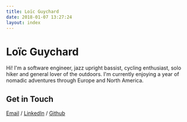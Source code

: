 ```yaml
---
title: Loïc Guychard
date: 2018-01-07 13:27:24
layout: index
---
```


# Loïc Guychard

Hi! I'm a software engineer, jazz upright bassist, cycling enthusiast, solo hiker and general lover of the outdoors. I'm currently enjoying a year of nomadic adventures through Europe and North America.

## Get in Touch

[Email](mailto:l.guychard@gmail.com) / [LinkedIn](https://www.linkedin.com/in/loïc-guychard-749b8152) / [Github](https://github.com/lguychard)
